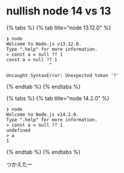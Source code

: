 # nullish node 14 vs 13

{% tabs %}
{% tab title="node 13.12.0" %}
```text
❯ node
Welcome to Node.js v13.12.0.
Type ".help" for more information.
> const a = null ?? 1
const a = null ?? 1
                ^

Uncaught SyntaxError: Unexpected token '?'
```
{% endtab %}
{% endtabs %}

{% tabs %}
{% tab title="node 14.2.0" %}
```text
❯ node
Welcome to Node.js v14.2.0.
Type ".help" for more information.
> const a = null ?? 1
undefined
> a
1
```
{% endtab %}
{% endtabs %}

つかえたー

